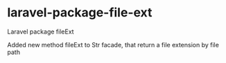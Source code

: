 # laravel-package-file-ext
Laravel package fileExt

Added new method fileExt to Str facade, that return a file extension by file path
